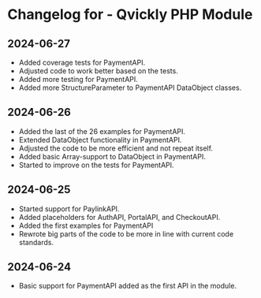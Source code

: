 # Changelog for - Qvickly PHP Module

## 2024-06-27
* Added coverage tests for PaymentAPI.
* Adjusted code to work better based on the tests.
* Added more testing for PaymentAPI.
* Added more StructureParameter to PaymentAPI DataObject classes.

## 2024-06-26
* Added the last of the 26 examples for PaymentAPI.
* Extended DataObject functionality in PaymentAPI.
* Adjusted the code to be more efficient and not repeat itself.
* Added basic Array-support to DataObject in PaymentAPI.
* Started to improve on the tests for PaymentAPI.

## 2024-06-25
* Started support for PaylinkAPI.
* Added placeholders for AuthAPI, PortalAPI, and CheckoutAPI.
* Added the first examples for PaymentAPI
* Rewrote big parts of the code to be more in line with current code standards.

## 2024-06-24
* Basic support for PaymentAPI added as the first API in the module.